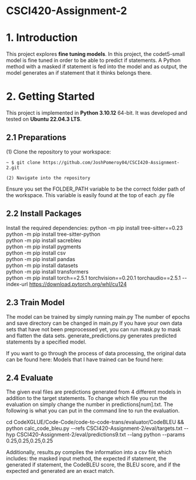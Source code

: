 # CSCI420-Assignment-2

# **1. Introduction**  
This project explores **fine tuning models**. In this project, the codet5-small model is fine tuned in order to be able to predict if statements. A Python method with a masked if statement is fed into the model and as output, the model generates an if statement that it thinks belongs there. 

# **2. Getting Started**  

This project is implemented in **Python 3.10.12** 64-bit. It was developed and tested on **Ubuntu 22.04.3 LTS**.  

## **2.1 Preparations**  

(1) Clone the repository to your workspace:  
```shell
~ $ git clone https://github.com/JoshPomeroy04/CSCI420-Assignment-2.git

(2) Navigate into the repository

```

Ensure you set the FOLDER_PATH variable to be the correct folder path of the workspace. This variable is easily found at the top of each .py file

## **2.2 Install Packages**

Install the required dependencies:
python -m pip install tree-sitter==0.23 \
python -m pip install tree-sitter-python \
python -m pip install sacrebleu \
python -m pip install pygments \
python -m pip install csv \
python -m pip install pandas \
python -m pip install datasets \
python -m pip install transformers \
python -m pip install torch==2.5.1 torchvision==0.20.1 torchaudio==2.5.1 --index-url https://download.pytorch.org/whl/cu124

## **2.3 Train Model**

The model can be trained by simply running main.py The number of epochs and save directory can be changed in main.py
If you have your own data sets that have not been preprocessed yet, you can run mask.py to mask and flatten the data sets.
generate_predictions.py generates predicted statements by a specified model. 

If you want to go through the process of data processing, the original data can be found here:
Models that I have trained can be found here:

## **2.4 Evaluate**

The given eval files are predictions generated from 4 different models in addition to the target statements. To change which file you run the evaluation on simply change the number in predictions[num].txt. The following is what you can put in the command line to run the evaluation.

cd CodeXGLUE/Code-Code/code-to-code-trans/evaluator/CodeBLEU && python calc_code_bleu.py --refs CSCI420-Assignment-2/eval/targets.txt --hyp CSCI420-Assignment-2/eval/predictions9.txt --lang python --params 0.25,0.25,0.25,0.25

Additionally, results.py compiles the information into a csv file which includes: the masked input method, the expected if statement, the generated if statement, the CodeBLEU score, the BLEU score, and if the expected and generated are an exact match.



